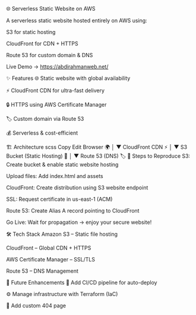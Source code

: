 🌐 Serverless Static Website on AWS



A serverless static website hosted entirely on AWS using:

S3 for static hosting

CloudFront for CDN + HTTPS

Route 53 for custom domain & DNS

Live Demo → https://abdirahmanweb.net/

✨ Features
🌐 Static website with global availability

⚡ CloudFront CDN for ultra-fast delivery

🔒 HTTPS using AWS Certificate Manager

🏷 Custom domain via Route 53

💰 Serverless & cost-efficient

🏗 Architecture
scss
Copy
Edit
Browser 🌍
   │
   ▼
CloudFront CDN ⚡
   │
   ▼
S3 Bucket (Static Hosting) 📂
   │
   ▼
Route 53 (DNS) 🏷
📖 Steps to Reproduce
S3: Create bucket & enable static website hosting

Upload files: Add index.html and assets

CloudFront: Create distribution using S3 website endpoint

SSL: Request certificate in us-east-1 (ACM)

Route 53: Create Alias A record pointing to CloudFront

Go Live: Wait for propagation → enjoy your secure website!

🛠 Tech Stack
Amazon S3 – Static file hosting

CloudFront – Global CDN + HTTPS

AWS Certificate Manager – SSL/TLS

Route 53 – DNS Management

📌 Future Enhancements
🔄 Add CI/CD pipeline for auto-deploy

⚙️ Manage infrastructure with Terraform (IaC)

📄 Add custom 404 page